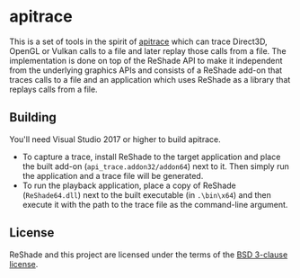 apitrace
========

This is a set of tools in the spirit of [apitrace](https://github.com/apitrace/apitrace) which can trace Direct3D, OpenGL or Vulkan calls to a file and later replay those calls from a file. The implementation is done on top of the ReShade API to make it independent from the underlying graphics APIs and consists of a ReShade add-on that traces calls to a file and an application which uses ReShade as a library that replays calls from a file.

## Building

You'll need Visual Studio 2017 or higher to build apitrace.

- To capture a trace, install ReShade to the target application and place the built add-on (`api_trace.addon32/addon64`) next to it. Then simply run the application and a trace file will be generated.
- To run the playback application, place a copy of ReShade (`ReShade64.dll`) next to the built executable (in `.\bin\x64`) and then execute it with the path to the trace file as the command-line argument.

## License

ReShade and this project are licensed under the terms of the [BSD 3-clause license](LICENSE.md).
